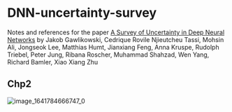 # DNN-uncertainty-survey
Notes and references for the paper [A Survey of Uncertainty in Deep Neural Networks](https://arxiv.org/abs/2107.03342)
by Jakob Gawlikowski, Cedrique Rovile Njieutcheu Tassi, Mohsin Ali, Jongseok Lee, Matthias Humt, Jianxiang Feng, Anna Kruspe, Rudolph Triebel, Peter Jung, Ribana Roscher, Muhammad Shahzad, Wen Yang, Richard Bamler, Xiao Xiang Zhu

## Chp2

![image_1641784666747_0](..\assets\image_1641784666747_0.png)

